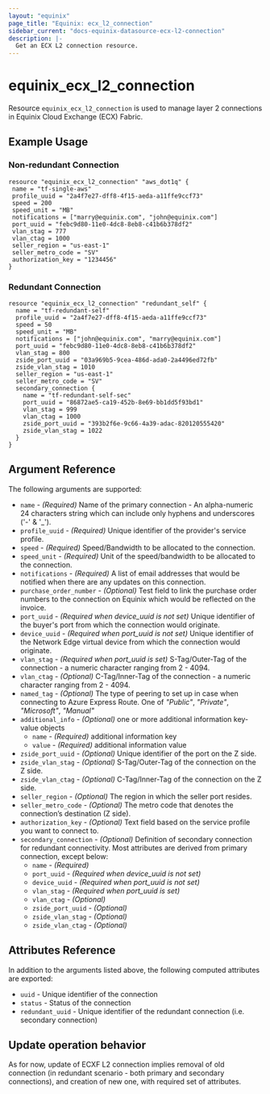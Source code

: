 ```yaml
---
layout: "equinix"
page_title: "Equinix: ecx_l2_connection"
sidebar_current: "docs-equinix-datasource-ecx-l2-connection"
description: |-
  Get an ECX L2 connection resource.
---
```


# equinix_ecx_l2_connection

Resource `equinix_ecx_l2_connection` is used to manage layer 2 connections in Equinix Cloud Exchange (ECX) Fabric.

## Example Usage

### Non-redundant Connection

```hcl
resource "equinix_ecx_l2_connection" "aws_dot1q" {
 name = "tf-single-aws"
 profile_uuid = "2a4f7e27-dff8-4f15-aeda-a11ffe9ccf73"
 speed = 200
 speed_unit = "MB"
 notifications = ["marry@equinix.com", "john@equinix.com"]
 port_uuid = "febc9d80-11e0-4dc8-8eb8-c41b6b378df2"
 vlan_stag = 777
 vlan_ctag = 1000
 seller_region = "us-east-1"
 seller_metro_code = "SV"
 authorization_key = "1234456"
}
```

### Redundant Connection

```hcl
resource "equinix_ecx_l2_connection" "redundant_self" {
  name = "tf-redundant-self"
  profile_uuid = "2a4f7e27-dff8-4f15-aeda-a11ffe9ccf73"
  speed = 50
  speed_unit = "MB"
  notifications = ["john@equinix.com", "marry@equinix.com"]
  port_uuid = "febc9d80-11e0-4dc8-8eb8-c41b6b378df2"
  vlan_stag = 800
  zside_port_uuid = "03a969b5-9cea-486d-ada0-2a4496ed72fb"
  zside_vlan_stag = 1010
  seller_region = "us-east-1"
  seller_metro_code = "SV"
  secondary_connection {
    name = "tf-redundant-self-sec"
    port_uuid = "86872ae5-ca19-452b-8e69-bb1dd5f93bd1"
    vlan_stag = 999
    vlan_ctag = 1000
    zside_port_uuid = "393b2f6e-9c66-4a39-adac-820120555420"
    zside_vlan_stag = 1022
  }
}
```

## Argument Reference

The following arguments are supported:

- `name` - _(Required)_ Name of the primary connection - An alpha-numeric 24 characters string which can include only hyphens and underscores ('-' & '\_').
- `profile_uuid` - _(Required)_ Unique identifier of the provider's service profile.
- `speed` - _(Required)_ Speed/Bandwidth to be allocated to the connection.
- `speed_unit` - _(Required)_ Unit of the speed/bandwidth to be allocated to the connection.
- `notifications` - _(Required)_ A list of email addresses that would be notified when there are any updates on this connection.
- `purchase_order_number` - _(Optional)_ Test field to link the purchase order numbers to the connection on Equinix which would be reflected on the invoice.
- `port_uuid` - _(Required when device_uuid is not set)_ Unique identifier of the buyer's port from which the connection would originate.
- `device_uuid` - _(Required when port_uuid is not set)_ Unique identifier of the Network Edge virtual device from which the connection would originate.
- `vlan_stag` - _(Required when port_uuid is set)_ S-Tag/Outer-Tag of the connection - a numeric character ranging from 2 - 4094.
- `vlan_ctag` - _(Optional)_ C-Tag/Inner-Tag of the connection - a numeric character ranging from 2 - 4094.
- `named_tag` - _(Optional)_ The type of peering to set up in case when connecting to Azure Express Route. One of _"Public"_, _"Private"_, _"Microsoft"_, _"Manual"_
- `additional_info` - _(Optional)_ one or more additional information key-value objects
  - `name` - _(Required)_ additional information key
  - `value` - _(Required)_ additional information value
- `zside_port_uuid` - _(Optional)_ Unique identifier of the port on the Z side.
- `zside_vlan_stag` - _(Optional)_ S-Tag/Outer-Tag of the connection on the Z side.
- `zside_vlan_ctag` - _(Optional)_ C-Tag/Inner-Tag of the connection on the Z side.
- `seller_region` - _(Optional)_ The region in which the seller port resides.
- `seller_metro_code` - _(Optional)_ The metro code that denotes the connection’s destination (Z side).
- `authorization_key` - _(Optional)_ Text field based on the service profile you want to connect to.
- `secondary_connection` - _(Optional)_ Definition of secondary connection for redundant connectivity. Most attributes are derived from primary connection, except below:
  - `name` - _(Required)_
  - `port_uuid` - _(Required when device_uuid is not set)_
  - `device_uuid` - _(Required when port_uuid is not set)_
  - `vlan_stag` - _(Required when port_uuid is set)_
  - `vlan_ctag` - _(Optional)_
  - `zside_port_uuid` - _(Optional)_
  - `zside_vlan_stag` - _(Optional)_
  - `zside_vlan_ctag` - _(Optional)_

## Attributes Reference

In addition to the arguments listed above, the following computed attributes are exported:

- `uuid` - Unique identifier of the connection
- `status` - Status of the connection
- `redundant_uuid` - Unique identifier of the redundant connection (i.e. secondary connection)

## Update operation behavior

As for now, update of ECXF L2 connection implies removal of old connection (in redundant scenario - both primary and secondary connections), and creation of new one, with required set of attributes.
